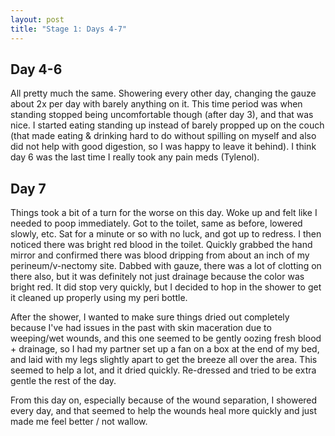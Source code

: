 ```yaml
---
layout: post
title: "Stage 1: Days 4-7"
---
```


## Day 4-6

All pretty much the same. Showering every other day, changing the gauze about 2x per day with barely anything on it. This time period was when standing stopped being uncomfortable though (after day 3), and that was nice. I started eating standing up instead of barely propped up on the couch (that made eating & drinking hard to do without spilling on myself and also did not help with good digestion, so I was happy to leave it behind). I think day 6 was the last time I really took any pain meds (Tylenol).

## Day 7

Things took a bit of a turn for the worse on this day. Woke up and felt like I needed to poop immediately. Got to the toilet, same as before, lowered slowly, etc. Sat for a minute or so with no luck, and got up to redress. I then noticed there was bright red blood in the toilet. Quickly grabbed the hand mirror and confirmed there was blood dripping from about an inch of my perineum/v-nectomy site. Dabbed with gauze, there was a lot of clotting on there also, but it was definitely not just drainage because the color was bright red. It did stop very quickly, but I decided to hop in the shower to get it cleaned up properly using my peri bottle.

After the shower, I wanted to make sure things dried out completely because I've had issues in the past with skin maceration due to weeping/wet wounds, and this one seemed to be gently oozing fresh blood + drainage, so I had my partner set up a fan on a box at the end of my bed, and laid with my legs slightly apart to get the breeze all over the area. This seemed to help a lot, and it dried quickly. Re-dressed and tried to be extra gentle the rest of the day.

From this day on, especially because of the wound separation, I showered every day, and that seemed to help the wounds heal more quickly and just made me feel better / not wallow.
